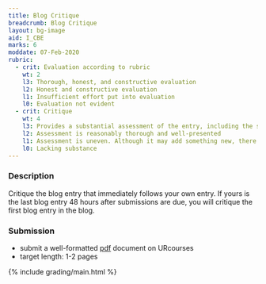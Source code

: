 ```yaml
---
title: Blog Critique
breadcrumb: Blog Critique
layout: bg-image
aid: I_CBE
marks: 6
moddate: 07-Feb-2020
rubric:
  - crit: Evaluation according to rubric
    wt: 2
    l3: Thorough, honest, and constructive evaluation
    l2: Honest and constructive evaluation
    l1: Insufficient effort put into evaluation
    l0: Evaluation not evident
  - crit: Critique
    wt: 4
    l3: Provides a substantial assessment of the entry, including the strength of the position taken by the author and the quality of the references used
    l2: Assessment is reasonably thorough and well-presented
    l1: Assessment is uneven. Although it may add something new, there are parts needing further development
    l0: Lacking substance
---
```

### Description

Critique the blog entry that immediately follows your own entry. If yours is the last blog entry 48 hours after submissions are due, you will critique the first blog entry in the blog.

### Submission

* submit a well-formatted [pdf](https://en.wikipedia.org/wiki/PDF) document on URcourses
* target length: 1-2 pages

{% include grading/main.html %}

